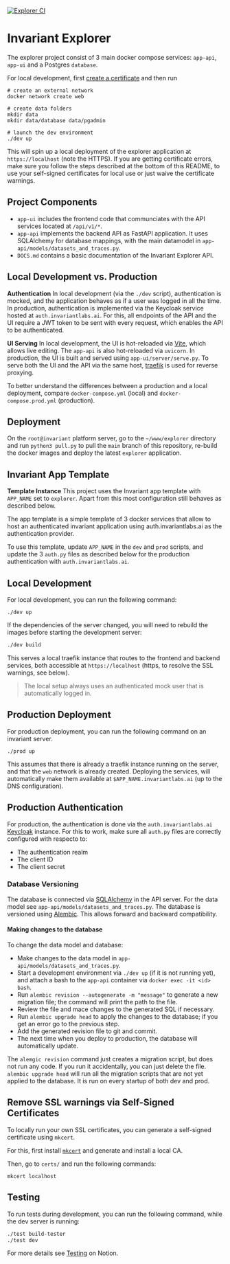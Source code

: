 [![Explorer CI](https://github.com/invariantlabs-ai/explorer/actions/workflows/ci.yaml/badge.svg)](https://github.com/invariantlabs-ai/explorer/actions/workflows/ci.yaml)

# Invariant Explorer

The explorer project consist of 3 main docker compose services: `app-api`, `app-ui` and a Postgres `database`. 

For local development, first [create a certificate](#remove-ssl-warnings-via-self-signed-certificates) and then run 

```
# create an external network
docker network create web

# create data folders
mkdir data
mkdir data/database data/pgadmin

# launch the dev environment
./dev up
```

This will spin up a local deployment of the explorer application at `https://localhost` (note the HTTPS). If you are getting certificate errors, make sure you follow the steps described at the bottom of this README, to use your self-signed certificates for local use or just waive the certificate warnings.

## Project Components

* `app-ui` includes the frontend code that communciates with the API services located at `/api/v1/*`.
* `app-api` implements the backend API as FastAPI application. It uses SQLAlchemy for database mappings, with the main datamodel in `app-api/models/datasets_and_traces.py`.
* `DOCS.md` contains a basic documentation of the Invariant Explorer API.

## Local Development vs. Production

**Authentication** In local development (via the `./dev` script), authentication is mocked, and the application behaves as if a user was logged in all the time. In production, authentication is implemented via the Keycloak service hosted at `auth.invariantlabs.ai`. For this, all endpoints of the API and the UI require a JWT token to be sent with every request, which enables the API to be authenticated.

**UI Serving** In local development, the UI is hot-reloaded via [Vite](https://vitejs.dev), which allows live editing. The `app-api` is also hot-reloaded via `uvicorn`. In production, the UI is built and served using `app-ui/server/serve.py`. To serve both the UI and the API via the same host, [traefik](https://traefik.io) is used for reverse proxying. 

To better understand the differences between a production and a local deployment, compare `docker-compose.yml` (local) and `docker-compose.prod.yml` (production). 

## Deployment

On the `root@invariant` platform server, go to the `~/www/explorer` directory and run `python3 pull.py` to pull the `main` branch of this repository, re-build the docker images and deploy the latest `explorer` application.

## Invariant App Template

**Template Instance** This project uses the Invariant app template with `APP_NAME` set to `explorer`. Apart from this most configuration still behaves as described below.

The app template is a simple template of 3 docker services that allow to host an authenticated invariant application using auth.invariantlabs.ai as the authentication provider.

To use this template, update `APP_NAME` in the `dev` and `prod` scripts, and update the 3 `auth.py` files as described below for the production authentication with `auth.invariantlabs.ai`.

## Local Development

For local development, you can run the following command:

```
./dev up
```

If the dependencies of the server changed, you will need to rebuild the images before starting the development server:

```bash
./dev build
```

This serves a local traefik instance that routes to the frontend and backend services, both accessible at `https://localhost` (https, to resolve the SSL warnings, see below).

> The local setup always uses an authenticated mock user that is automatically logged in.

## Production Deployment

For production deployment, you can run the following command on an invariant server. 

```
./prod up
```

This assumes that there is already a traefik instance running on the server, and that the `web` network is already created. Deploying the services, will automatically make them available at `$APP_NAME.invariantlabs.ai` (up to the DNS configuration).

## Production Authentication

For production, the authentication is done via the `auth.invariantlabs.ai` [Keycloak](https://www.keycloak.org/) instance. For this to work, make sure all `auth.py` files are correctly configured with respecto to:

* The authentication realm
* The client ID
* The client secret

### Database Versioning
The database is connected via [SQLAlchemy](https://www.sqlalchemy.org) in the API server.
For the data model see `app-api/models/datasets_and_traces.py`.
The database is versioned using [Alembic](https://alembic.sqlalchemy.org/en/latest/). This allows forward and backward compatibility.

#### Making changes to the database
To change the data model and database:
- Make changes to the data model in `app-api/models/datasets_and_traces.py`.
- Start a development environment via `./dev up` (if it is not running yet), and attach a bash to the `app-api` container via `docker exec -it <id> bash`.
- Run `alembic revision --autogenerate -m "message"` to generate a new migration file; the command will print the path to the file.
- Review the file and mace changes to the generated SQL if necessary.
- Run `alembic upgrade head` to apply the changes to the database; if you get an error go to the previous step.
- Add the generated revision file to git and commit.
- The next time when you deploy to production, the database will automatically update.

The `alemgic revision` command just creates a migration script, but does not run any code. If you run it accidentally, you can just delete the file.
`alembic upgrade head` will run all the migration scripts that are not yet applied to the database. It is run on every startup of both dev and prod.


## Remove SSL warnings via Self-Signed Certificates

To locally run your own SSL certificates, you can generate a self-signed certificate using `mkcert`. 

For this, first install [`mkcert`](https://github.com/FiloSottile/mkcert) and generate and install a local CA.

Then, go to `certs/` and run the following commands:

```
mkcert localhost
```

## Testing
To run tests during development, you can run the following command, while the dev server is running:

```bash
./test build-tester
./test dev
```

For more details see [Testing](https://www.notion.so/Testing-Continuous-Integration-105de9ef425b802d927bfc5ce6e5d23e?pvs=4) on Notion.
